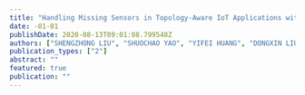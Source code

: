 ```yaml
---
title: "Handling Missing Sensors in Topology-Aware IoT Applications with Gated Graph Neural Network"
date: -01-01
publishDate: 2020-08-13T09:01:08.799548Z
authors: ["SHENGZHONG LIU", "SHUOCHAO YAO", "YIFEI HUANG", "DONGXIN LIU", "HUAJIE SHAO", "YIRAN ZHAO", "JINYANG LI", "TIANSHI WANG", "RUIJIE WANG", "CHAOQI YANG", " others"]
publication_types: ["2"]
abstract: ""
featured: true
publication: ""
---
```


